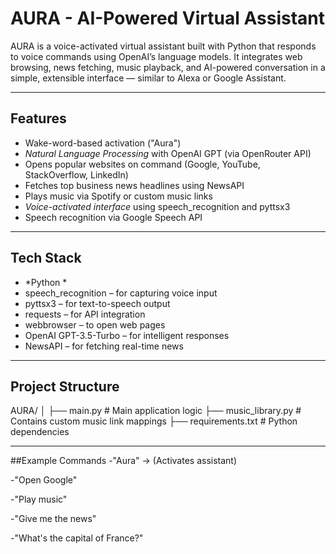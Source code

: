 # AURA - AI-Powered Virtual Assistant

AURA is a voice-activated virtual assistant built with Python that responds to voice commands using OpenAI’s language models. It integrates web browsing, news fetching, music playback, and AI-powered conversation in a simple, extensible interface — similar to Alexa or Google Assistant.

---

## Features

- Wake-word-based activation ("Aura")
- *Natural Language Processing* with OpenAI GPT (via OpenRouter API)
- Opens popular websites on command (Google, YouTube, StackOverflow, LinkedIn)
- Fetches top business news headlines using NewsAPI
- Plays music via Spotify or custom music links
- *Voice-activated interface* using speech_recognition and pyttsx3
- Speech recognition via Google Speech API

---

## Tech Stack

- *Python *
- speech_recognition – for capturing voice input
- pyttsx3 – for text-to-speech output
- requests – for API integration
- webbrowser – to open web pages
- OpenAI GPT-3.5-Turbo – for intelligent responses
- NewsAPI – for fetching real-time news

---

## Project Structure
AURA/
│
├── main.py # Main application logic
├── music_library.py # Contains custom music link mappings
├── requirements.txt # Python dependencies

---
##Example Commands
-"Aura" → (Activates assistant)

-"Open Google"

-"Play music"

-"Give me the news"

-"What's the capital of France?"

